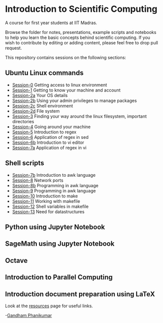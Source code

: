 # Introduction to Scientific Computing

A course for first year students at IIT Madras.

Browse the folder for notes, presentations, example scripts and notebooks to help you learn the basic concepts behind scientific computing. If you wish to contribute by editing or adding content, please feel free to drop pull request.

This repository contains sessions on the following sections:
## Ubuntu Linux commands
 * [Session-0](lessons/Session0.md) Getting access to linux environment
 * [Session-1](lessons/Session1.md) Getting to know your machine and account
 * [Session-2a](lessons/Session2a.md) Your OS details
 * [Session-2b](lessons/Session2b.md) Using your admin privileges to manage packages
 * [Session-2c](lessons/Session2c.md) Shell environment
 * [Session-2d](lessons/Session2d.md) File system
 * [Session-3](lessons/Session3.md) Finding your way around the linux filesystem, important directories
 * [Session-4](lessons/Session4.md) Going around your machine
 * [Session-5](lessons/Session5.md) Introduction to regex
 * [Session-6](lessons/Session6.md) Application of regex in sed
 * [Session-6b](lessons/Session6b.md) Introduction to vi editor
 * [Session-7a](lessons/Session7a.md) Application of regex in vi

## Shell scripts
 * [Session-7b](lessons/Session7b.md) Introduction to awk language
 * [Session-8](lessons/Session8.md) Network ports
 * [Session-8b](lessons/Session8b.md) Programming in awk language
 * [Session-9](lessons/Session9.md) Programming in awk language
 * [Session-10](lessons/Session10.md) Introduction to make
 * [Session-11](lessons/Session11.md) Working with makefile
 * [Session-12](lessons/Session12.md) Shell variables in makefile
 * [Session-13](lessons/Session13.md) Need for datastructures

## Python using Jupyter Notebook

## SageMath using Jupyter Notebook

## Octave

## Introduction to Parallel Computing

## Introduction document preparation using LaTeX

Look at the [resources](resources.md) page for useful links.

-[Gandham Phanikumar](https://mme.iitm.ac.in/gphani/)
